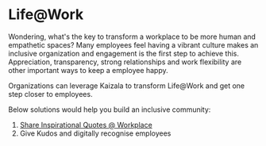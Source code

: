# Life@Work
Wondering,  what's the key to transform a workplace to be more human and empathetic spaces? Many employees feel having a vibrant culture makes an inclusive organization and  engagement is the first step to achieve this. Appreciation, transparency, strong relationships and work flexibility are other important ways to keep a employee happy. 

Organizations can leverage Kaizala to transform Life@Work and get one step closer to employees.  

Below solutions would help you build an inclusive community:

1. [Share Inspirational Quotes @ Workplace](Life@Work/InspirationalQuotes@Workplace.md)
2. Give Kudos and digitally recognise employees

